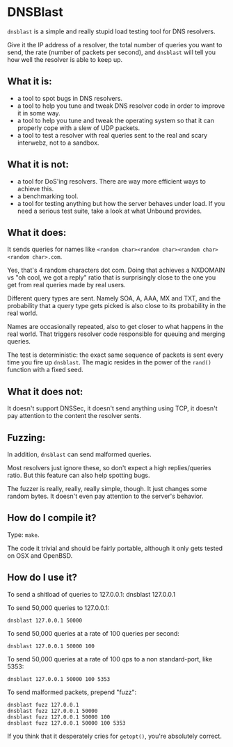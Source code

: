 DNSBlast
========

`dnsblast` is a simple and really stupid load testing tool for DNS resolvers.

Give it the IP address of a resolver, the total number of queries you
want to send, the rate (number of packets per second), and `dnsblast`
will tell you how well the resolver is able to keep up.

What it is:
-----------

- a tool to spot bugs in DNS resolvers.
- a tool to help you tune and tweak DNS resolver code in order to
improve it in some way.
- a tool to help you tune and tweak the operating system so that it
can properly cope with a slew of UDP packets.
- a tool to test a resolver with real queries sent to the real and
scary interwebz, not to a sandbox.

What it is not:
---------------

- a tool for DoS'ing resolvers. There are way more efficient ways to
achieve this.
- a benchmarking tool.
- a tool for testing anything but how the server behaves under load.
If you need a serious test suite, take a look at what Unbound
provides.

What it does:
-------------

It sends queries for names like
`<random char><random char><random char><random char>.com`.

Yes, that's 4 random characters dot com. Doing that achieves a
NXDOMAIN vs "oh cool, we got a reply" ratio that is surprisingly close
to the one you get from real queries made by real users.

Different query types are sent. Namely SOA, A, AAA, MX and TXT, and
the probability that a query type gets picked is also close to its
probability in the real world.

Names are occasionally repeated, also to get closer to what happens in
the real world. That triggers resolver code responsible for queuing
and merging queries.

The test is deterministic: the exact same sequence of packets is sent
every time you fire up `dnsblast`. The magic resides in the power of
the `rand()` function with a fixed seed.

What it does not:
-----------------

It doesn't support DNSSec, it doesn't send anything using TCP, it
doesn't pay attention to the content the resolver sents.

Fuzzing:
--------

In addition, `dnsblast` can send malformed queries.

Most resolvers just ignore these, so don't expect a high
replies/queries ratio. But this feature can also help spotting bugs.

The fuzzer is really, really, really simple, though. It just changes
some random bytes. It doesn't even pay attention to the server's
behavior.

How do I compile it?
--------------------

Type: `make`.

The code it trivial and should be fairly portable, although it only
gets tested on OSX and OpenBSD.

How do I use it?
----------------

To send a shitload of queries to 127.0.0.1:
    dnsblast 127.0.0.1

To send 50,000 queries to 127.0.0.1:

    dnsblast 127.0.0.1 50000

To send 50,000 queries at a rate of 100 queries per second:

    dnsblast 127.0.0.1 50000 100

To send 50,000 queries at a rate of 100 qps to a non standard-port, like 5353:

    dnsblast 127.0.0.1 50000 100 5353

To send malformed packets, prepend "fuzz":

    dnsblast fuzz 127.0.0.1
    dnsblast fuzz 127.0.0.1 50000
    dnsblast fuzz 127.0.0.1 50000 100
    dnsblast fuzz 127.0.0.1 50000 100 5353

If you think that it desperately cries for `getopt()`, you're absolutely correct.

